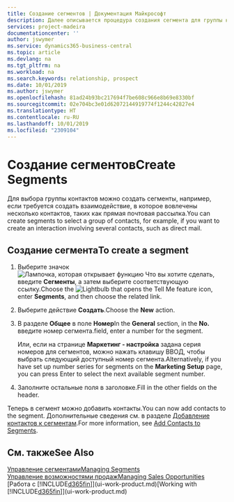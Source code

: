 ```yaml
---
title: Создание сегментов | Документация Майкрософт
description: Далее описывается процедура создания сегмента для группы контактов в Business Central, например, чтобы обращаться к нескольким контактам с помощью прямой почтовой рассылки.
services: project-madeira
documentationcenter: ''
author: jswymer
ms.service: dynamics365-business-central
ms.topic: article
ms.devlang: na
ms.tgt_pltfrm: na
ms.workload: na
ms.search.keywords: relationship, prospect
ms.date: 10/01/2019
ms.author: jswymer
ms.openlocfilehash: 81ad24b93bc217694f7be608c966e8b69e8330bf
ms.sourcegitcommit: 02e704bc3e01d62072144919774f1244c42827e4
ms.translationtype: HT
ms.contentlocale: ru-RU
ms.lasthandoff: 10/01/2019
ms.locfileid: "2309104"
---
```

# <a name="create-segments"></a><span data-ttu-id="87a14-103">Создание сегментов</span><span class="sxs-lookup"><span data-stu-id="87a14-103">Create Segments</span></span>
<span data-ttu-id="87a14-104">Для выбора группы контактов можно создать сегменты, например, если требуется создать взаимодействие, в которое вовлечены несколько контактов, таких как прямая почтовая рассылка.</span><span class="sxs-lookup"><span data-stu-id="87a14-104">You can create segments to select a group of contacts, for example, if you want to create an interaction involving several contacts, such as direct mail.</span></span>

## <a name="to-create-a-segment"></a><span data-ttu-id="87a14-105">Создание сегмента</span><span class="sxs-lookup"><span data-stu-id="87a14-105">To create a segment</span></span>
1. <span data-ttu-id="87a14-106">Выберите значок ![Лампочка, которая открывает функцию Что вы хотите сделать](media/ui-search/search_small.png "Что вы хотите сделать"), введите **Сегменты**, а затем выберите соответствующую ссылку.</span><span class="sxs-lookup"><span data-stu-id="87a14-106">Choose the ![Lightbulb that opens the Tell Me feature](media/ui-search/search_small.png "Tell me what you want to do") icon, enter **Segments**, and then choose the related link.</span></span>
2. <span data-ttu-id="87a14-107">Выберите действие **Создать**.</span><span class="sxs-lookup"><span data-stu-id="87a14-107">Choose the **New** action.</span></span>
3. <span data-ttu-id="87a14-108">В разделе **Общее** в поле **Номер**</span><span class="sxs-lookup"><span data-stu-id="87a14-108">In the **General** section, in the **No.**</span></span> <span data-ttu-id="87a14-109">введите номер сегмента.</span><span class="sxs-lookup"><span data-stu-id="87a14-109">field, enter a number for the segment.</span></span>

    <span data-ttu-id="87a14-110">Или, если на странице **Маркетинг - настройка** задана серия номеров для сегментов, можно нажать клавишу ВВОД, чтобы выбрать следующий доступный номер сегмента.</span><span class="sxs-lookup"><span data-stu-id="87a14-110">Alternatively, if you have set up number series for segments on the **Marketing Setup** page, you can press Enter to select the next available segment number.</span></span>
4. <span data-ttu-id="87a14-111">Заполните остальные поля в заголовке.</span><span class="sxs-lookup"><span data-stu-id="87a14-111">Fill in the other fields on the header.</span></span>

<span data-ttu-id="87a14-112">Теперь в сегмент можно добавить контакты.</span><span class="sxs-lookup"><span data-stu-id="87a14-112">You can now add contacts to the segment.</span></span> <span data-ttu-id="87a14-113">Дополнительные сведения см. в разделе [Добавление контактов к сегментам](marketing-add-contact-segment.md).</span><span class="sxs-lookup"><span data-stu-id="87a14-113">For more information, see [Add Contacts to Segments](marketing-add-contact-segment.md).</span></span>

## <a name="see-also"></a><span data-ttu-id="87a14-114">См. также</span><span class="sxs-lookup"><span data-stu-id="87a14-114">See Also</span></span>
[<span data-ttu-id="87a14-115">Управление сегментами</span><span class="sxs-lookup"><span data-stu-id="87a14-115">Managing Segments</span></span>](marketing-segments.md)  
[<span data-ttu-id="87a14-116">Управление возможностями продаж</span><span class="sxs-lookup"><span data-stu-id="87a14-116">Managing Sales Opportunities</span></span>](marketing-manage-sales-opportunities.md)  
<span data-ttu-id="87a14-117">[Работа с [!INCLUDE[d365fin](includes/d365fin_md.md)]](ui-work-product.md)</span><span class="sxs-lookup"><span data-stu-id="87a14-117">[Working with [!INCLUDE[d365fin](includes/d365fin_md.md)]](ui-work-product.md)</span></span>  
